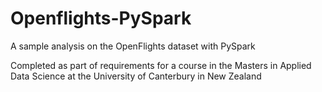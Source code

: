 # Openflights-PySpark
A sample analysis on the OpenFlights dataset with PySpark

Completed as part of requirements for a course in the Masters in Applied Data Science at the University of Canterbury in New Zealand
